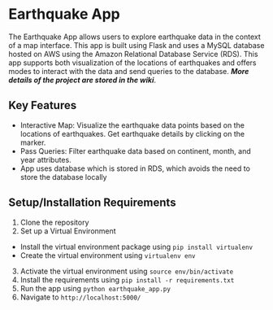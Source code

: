 # Earthquake App
The Earthquake App allows users to explore earthquake data in the context of a map interface. This app is built using Flask and uses a MySQL database hosted on AWS using the Amazon Relational Database Service (RDS). This app supports both visualization of the locations of earthquakes and offers modes to interact with the data and send queries to the database. ***More details of the project are stored in the wiki***.

## Key Features
*   Interactive Map: Visualize the earthquake data points based on the locations of earthquakes. Get earthquake details by clicking on the marker.
*   Pass Queries: Filter earthquake data based on continent, month, and year attributes.
*   App uses database which is stored in RDS, which avoids the need to store the database locally

## Setup/Installation Requirements
1.   Clone the repository
2.   Set up a Virtual Environment
  - Install the virtual environment package using `pip install virtualenv`
  - Create the virtual environment using `virtualenv env`
3. Activate the virtual environment using `source env/bin/activate`
4. Install the requirements using `pip install -r requirements.txt`
5. Run the app using `python earthquake_app.py`
6. Navigate to `http://localhost:5000/`
